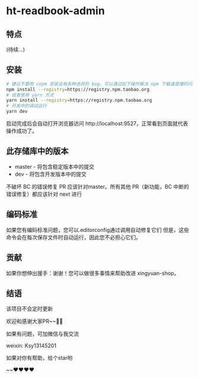 # ht-readbook-admin

## 特点

(待续...)

## 安装

```sh
# 建议不要用 cnpm 安装会有各种诡异的 bug，可以通过如下操作解决 npm 下载速度慢的问题
npm install --registry=https://registry.npm.taobao.org
# 或者使用 yarn 方式
yarn install --registry=https://registry.npm.taobao.org
# 开发中的调试运行
yarn dev 
```

启动完成后会自动打开浏览器访问 http://localhost:9527，正常看到页面就代表操作成功了。

## 此存储库中的版本

- master - 将包含稳定版本中的提交
- dev - 将包含开发版本中的提交

不破坏 BC 的错误修复 PR 应该针对master。所有其他 PR（新功能，BC 中断的错误修复）都应该针对 next 进行

## 编码标准

如果您有编码标准问题，您可以.editorconfig通过调用自动修复它们
但是，这些命令会在每次保存文件时自动运行，因此您不必担心它们。

## 贡献

如果你想伸出援手：谢谢！您可以做很多事情来帮助改进 xingyuan-shop。

## 结语

该项目不会定时更新

欢迎和感谢大家PR~~👏👏

如果有问题，可加微信与我交流

weixin: Ksy13145201

如果对你有帮助，给个star哟

~~❤️❤️❤️❤
